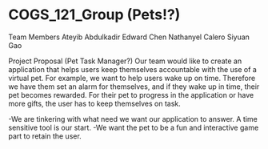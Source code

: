 # COGS_121_Group (Pets!?)
Team Members
Ateyib Abdulkadir
Edward Chen
Nathanyel Calero
Siyuan Gao

Project Proposal (Pet Task Manager?)
Our team would like to create an application that helps users keep themselves accountable with the use of a virtual pet.
For example, we want to help users wake up on time. Therefore we have them set an alarm for themselves, and if they wake up in time, their pet becomes rewarded. For their pet to progress in the application or have more gifts, the user has to keep themselves on task.

-We are tinkering with what need we want our application to answer. A time sensitive tool is our start.
-We want the pet to be a fun and interactive game part to retain the user.
